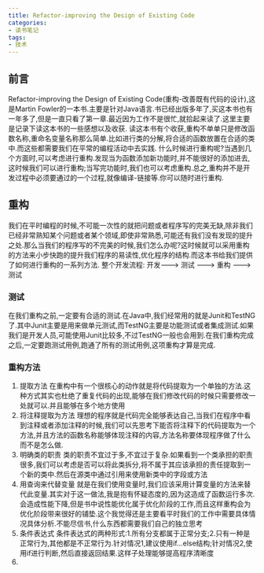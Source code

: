 ```yaml
---
title: Refactor-improving the Design of Existing Code
categories:
- 读书笔记
tags:
- 技术
---
```

## 前言
Refactor-improving the Design of Existing Code(重构-改善既有代码的设计),这是Martin Fowler的一本书.主要是针对Java语言.书已经出版多年了,买这本书也有一年多了,但是一直只看了第一章.最近因为工作不是很忙,就拾起来读了.这里主要是记录下读这本书的一些感想以及收获.
读这本书有个收获,重构不单单只是修改函数名称,重命名变量名称那么简单.比如进行类的分解,将合适的函数放置在合适的类中.而这些都需要我们在平常的编程活动中去实践.
什么时候进行重构呢?当遇到几个方面时,可以考虑进行重构.发现当为函数添加新功能时,并不能很好的添加进去,这时候我们可以进行重构;当写完功能时,我们也可以考虑重构.总之,重构并不是开发过程中必须要通过的一个过程,就像编译-链接等.你可以随时进行重构.

## 重构
我们在平时编程的时候,不可能一次性的就把问题或者程序写的完美无缺,除非我们已经非常熟知某个问题或者某个领域,即使非常熟悉,可能还有我们没有发现的提升之处.那么当我们的程序写的不完美的时候,我们怎么办呢?这时候就可以采用重构的方法来小步快跑的提升我们程序的易读性,优化程序的结构.而这本书给我们提供了如何进行重构的一系列方法.
整个开发流程:
开发---> 测试 ---> 重构 ---> 测试
### 测试
在我们重构之前,一定要有合适的测试.在Java中,我们经常用的就是Junit和TestNG了.其中Junit主要是用来做单元测试,而TestNG主要是功能测试或者集成测试.如果我们是开发人员,可能使用Junit比较多,不过TestNG一般也会用到.在我们重构完成之后,一定要跑测试用例,跑通了所有的测试用例,这项重构才算是完成.

### 重构方法
1. 提取方法
在重构中有一个很核心的动作就是将代码提取为一个单独的方法.这种方式其实也杜绝了重复代码的出现,能够在我们修改代码的时候只需要修改一处就可以.并且能够在多个地方使用
2. 将注释提取为方法
理想的程序就是代码完全能够表达自己,当我们在程序中看到注释或者添加注释的时候,我们可以先思考下能否将注释下的代码提取为一个方法,并且方法的函数名称能够体现注释的内容,方法名称要体现程序做了什么而不是怎么做.
3. 明确类的职责
类的职责不宜过于多,不宜过于复杂.如果看到一个类承担的职责很多,我们可以考虑是否可以将此类拆分,将不属于其应该承担的责任提取到一个新的类中.然后在源类中通过引用来使用新类中的字段或方法
4. 用查询来代替变量
就是在我们使用变量时,我们应该采用计算变量的方法来替代此变量.其实对于这一做法,我是抱有怀疑态度的,因为这造成了函数运行多次.会造成性能下降,但是书中说性能优化属于优化阶段的工作,而且这样重构会为优化阶段带来很好的铺垫.这个我觉得还是主要看平时我们的工作中需要具体情况具体分析.不能尽信书,什么东西都需要我们自己的独立思考
5. 条件表达式
条件表达式的两种形式:1.所有分支都属于正常分支;2.只有一种是正常行为,其他都是不正常行为.针对情况1,建议使用if...else结构;针对情况2,使用if进行判断,然后直接返回结果.这样子处理能够提高程序清晰度
6.
